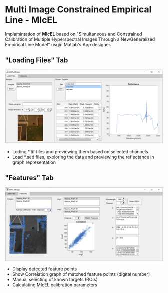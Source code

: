 # Multi Image Constrained Empirical Line - MIcEL

Implamintation of **MIcEL** based on "Simultaneous and Constrained Calibration of Multiple Hyperspectral Images Through a NewGeneralized Empirical Line Model" usgin Matlab's App designer.

## "Loading Files" Tab
![alt text](https://raw.githubusercontent.com/WOKNz/MultiDimensionalRemoteSensing/main/demo_pics/app1/Screenshot%202021-05-15%20010307.png)
 - Loding *.tif files and previewing them based on selected channels
 - Load *.sed files, exploring the data and previewing the reflectance in graph representation
## "Features" Tab
![alt text](https://raw.githubusercontent.com/WOKNz/MultiDimensionalRemoteSensing/main/demo_pics/app1/Screenshot%202021-05-15%20010231.png)
 - Display detected feature points
 - Show Correlation graph of matched feature points (digital number)
 - Manual selecting of known targets (ROIs)
 - Calculating MIcEL calibration parameters
